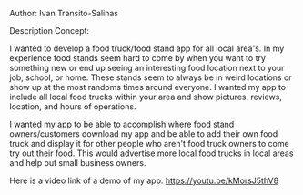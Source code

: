 Author: Ivan Transito-Salinas

Description Concept:

I wanted to develop a food truck/food stand app for all local area's. 
In my experience food stands seem hard to come by when you want to try something new or 
end up seeing an interesting food location next to your job, school, or home. These stands seem to always be
in weird locations or show up at the most randoms times around everyone. I wanted my app to include all local food trucks
within your area and show pictures, reviews, location, and hours of operations.

I wanted my app to be able to accomplish where food stand owners/customers
download my app and be able to add their own food truck and display it for other
people who aren't food truck owners to come try out their food. This would advertise
more local food trucks in local areas and help out small business owners.

Here is a video link of a demo of my app.
https://youtu.be/kMorsJ5thV8

